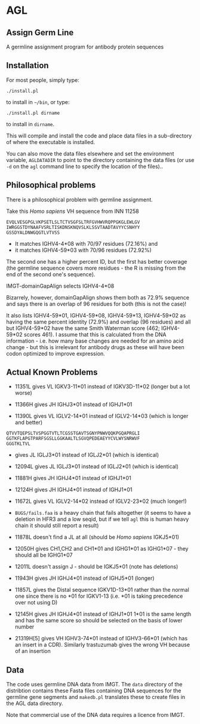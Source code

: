 AGL
===

Assign Germ Line
----------------

A germline assignment program for antibody protein sequences

Installation
------------

For most people, simply type:
```
./install.pl
```
to install in `~/bin`, or type:
```
./install.pl dirname
```
to install in `dirname`.

This will compile and install the code and place data files in a
sub-directory of where the executable is installed.

You can also move the data files elsewhere and set the environment
variable, `AGLDATADIR` to point to the directory containing the data
files (or use `-d` on the `agl` command line to specify the location
of the files)..

Philosophical problems
----------------------

There is a philosophical problem with germline assignment.

Take this *Homo sapiens* VH sequence from INN 11258

```
EVQLVESGPGLVKPSETLSLTCTVSGFSLTRFGVHWVRQPPGKGLEWLGV
IWRGGSTDYNAAFVSRLTISKDNSKNQVSLKLSSVTAADTAVYYCSNHYY
GSSDYALDNWGQGTLVTVSS
```

- It matches IGHV4-4\*08 with 70/97 residues (72.16%) and
- it matches IGHV4-59\*03 with 70/96 residues (72.92%)

The second one has a higher percent ID, but the first has better
coverage (the germline sequence covers more residues - the R is
missing from the end of the second one's sequence).

IMGT-domainGapAlign selects IGHV4-4\*08

Bizarrely, however, domainGapAlign shows them both as 72.9% sequence
and says there is an overlap of 96 residues for both (this is not the
case)! 

It also lists IGHV4-59\*01, IGHV4-59\*08, IGHV4-59\*13, IGHV4-59\*02
as having the same percent identity (72.9%) and overlap (96 residues)
and all but IGHV4-59\*02 have the same Smith Waterman score (462;
IGHV4-59\*02 scores 461). I assume that this is calculated from the
DNA information - i.e. how many base changes are needed for an amino
acid change - but this is irrelevant for antibody drugs as these will
have been codon optimized to improve expression.

Actual Known Problems
---------------------

- 11351L gives VL IGKV3-11\*01 instead of IGKV3D-11\*02 (longer but a lot worse)

- 11366H gives JH IGHJ3\*01 instead of IGHJ1\*01

- 11390L gives VL IGLV2-14\*01 instead of IGLV2-14\*03 (which is longer and better)

```
QTVVTQEPSLTVSPGGTVTLTCGSSTGAVTSGNYPNWVQQKPGQAPRGLI
GGTKFLAPGTPARFSGSLLGGKAALTLSGVQPEDEAEYYCVLWYSNRWVF
GGGTKLTVL
```
- gives JL IGLJ3\*01 instead of IGLJ2\*01 (which is identical)

- 12094L gives JL IGLJ3\*01 instead of IGLJ2\*01 (which is identical)

- 11881H gives JH IGHJ4\*01 instead of IGHJ1\*01

- 12124H gives JH IGHJ4\*01 instead of IGHJ1\*01

- 11672L gives VL IGLV2-14\*02 instead of IGLV2-23\*02 (much longer!)

- `BUGS/fails.faa` is a heavy chain that fails altogether (it seems to
  have a deletion in HFR3 and a low seqid, but if we tell `agl` this
  is human heavy chain it should still report a result)

- 11878L doesn't find a JL at all (should be *Homo sapiens* IGKJ5\*01)

- 12050H gives CH1,CH2 and CH1\*01 and IGHG1\*01 as IGHG1\*07 - they should
  all be IGHG1\*07

- 12011L doesn't assign J - should be IGKJ5\*01 (note has deletions)

- 11943H gives JH  IGHJ4\*01 instead of IGHJ5\*01 (longer)

- 11857L gives the Distal sequence IGKV1D-13\*01 rather than the normal
  one since there is no \*01 for IGKV1-13 (i.e. \*01 is taking
  precedence over not using D)

- 12145H gives JH IGHJ4\*01 instead of IGHJ1\*01 1\*01 is the same length
  and has the same score so should be selected on the basis of lower number

- 21319H[5] gives VH IGHV3-74\*01 instead of IGHV3-66\*01 (which has an insert
  in a CDR). Similarly trastuzumab gives the wrong VH because of an insertion




Data
----

The code uses germline DNA data from IMGT. The `data` directory of the
distribtion contains these Fasta files containing DNA sequences for
the germline gene segments and `makedb.pl` translates these to create
files in the AGL data directory.

Note that commercial use of the DNA data requires a licence from IMGT.


